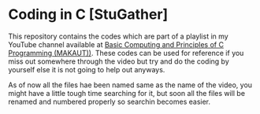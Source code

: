 # Coding in C [StuGather]

This repository contains the codes which are  part of a playlist in my YouTube channel available at [Basic Computing and Principles of C Programming (MAKAUT))](https://goo.gl/pkBvQo). These codes can be used for reference if you miss out somewhere through the video but try and do the coding by yourself else it is not going to help out anyways.

As of now all the files hae been named same as the name of the video, you might have a little tough time searching for it, but soon all the files will be renamed and numbered properly so searchin becomes easier.
